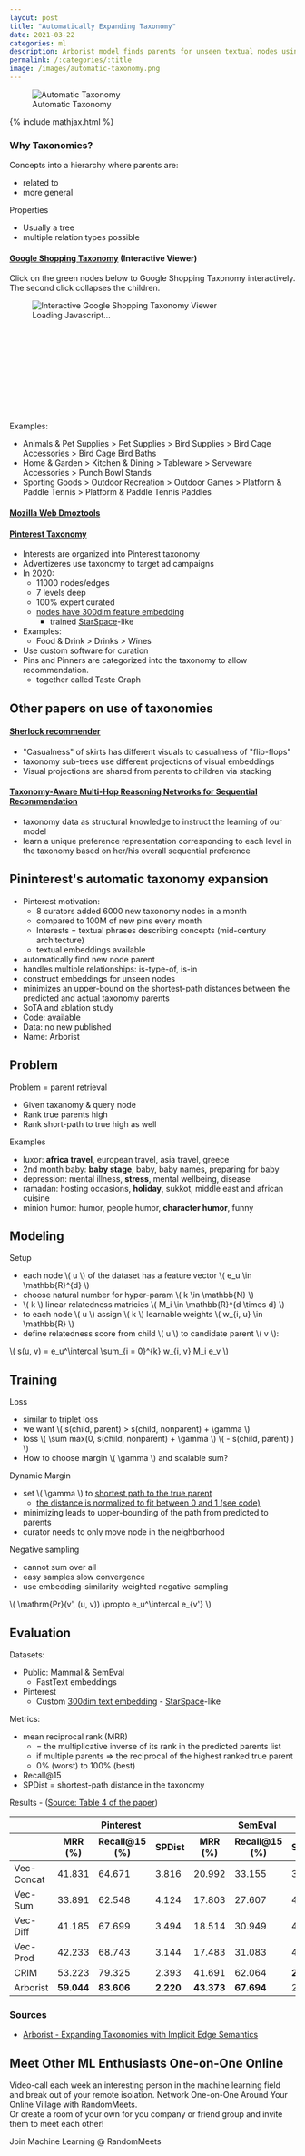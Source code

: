 ```yaml
---
layout: post
title: "Automatically Expanding Taxonomy"
date: 2021-03-22
categories: ml
description: Arborist model finds parents for unseen textual nodes using triplet-loss, StarSpace embeddings, & shortest path.
permalink: /:categories/:title
image: /images/automatic-taxonomy.png
---
```


[comment]: <> (video: fLAYeDYqhag)

<figure class="figure">
    <img
        class="figure-img img-fluid rounded lazyload"
        data-src="/images/automatic-taxonomy.png"
        alt="Automatic Taxonomy" />
    <figcaption class="figure-caption">Automatic Taxonomy</figcaption>
</figure>

{% include mathjax.html %}


### Why Taxonomies?

Concepts into a hierarchy where parents are:
- related to
- more general

Properties
- Usually a tree
- multiple relation types possible

#### [Google Shopping Taxonomy](http://google.com/basepages/producttype/taxonomy.en-US.txt) (Interactive Viewer)

Click on the green nodes below to Google Shopping Taxonomy interactively. The second click collapses the children.

<script src="/js/d3.v6.min.js" type="text/javascript"></script>
<script src="/js/google-shopping-taxonomy.js" type="text/javascript"></script>

<figure class="figure" id="d3noScript">
    <img
        class="figure-img img-fluid rounded lazyload"
        data-src="/images/google-shopping-taxonomy-viewer.png"
        alt="Interactive Google Shopping Taxonomy Viewer" />
    <figcaption class="figure-caption">Loading Javascript...</figcaption>
</figure>
<svg id="d3view" style="width: 90%; height: auto; overflow: scroll;"></svg>

Examples:
- Animals & Pet Supplies > Pet Supplies > Bird Supplies > Bird Cage Accessories > Bird Cage Bird Baths
- Home & Garden > Kitchen & Dining > Tableware > Serveware Accessories > Punch Bowl Stands
- Sporting Goods > Outdoor Recreation > Outdoor Games > Platform & Paddle Tennis > Platform & Paddle Tennis Paddles

#### [Mozilla Web Dmoztools](http://dmoztools.net/)

#### [Pinterest Taxonomy](https://arxiv.org/pdf/1907.02106.pdf)
- Interests are organized into Pinterest taxonomy
- Advertizeres use taxonomy to target ad campaigns
- In 2020:
  - 11000 nodes/edges
  - 7 levels deep
  - 100% expert curated
  - [nodes have 300dim feature embedding](https://labs.pinterest.com/user/themes/pin_labs/assets/paper/pintext-kdd2019.pdf)
    - trained [StarSpace](/ml/starspace-embedding)-like
- Examples:
  - Food & Drink > Drinks > Wines
- Use custom software for curation
- Pins and Pinners are categorized into the taxonomy to allow recommendation.
  - together called Taste Graph

## Other papers on use of taxonomies

#### [Sherlock recommender](https://cseweb.ucsd.edu/~csjgwang/pubs/IJCAI16_Sherlock.pdf)
- "Casualness" of skirts has different visuals to casualness of "flip-flops"
- taxonomy sub-trees use different projections of visual embeddings
- Visual projections are shared from parents to children via stacking

#### [Taxonomy-Aware Multi-Hop Reasoning Networks for Sequential Recommendation](https://dl.acm.org/doi/10.1145/3289600.3290972)
- taxonomy data as structural knowledge to instruct the learning of our model
- learn a unique preference representation corresponding to each level in the taxonomy based on her/his overall sequential preference


## Pininterest's automatic taxonomy expansion

- Pinterest motivation:
  - 8 curators added 6000 new taxonomy nodes in a month
  - compared to 100M of new pins every month
  - Interests = textual phrases describing concepts (mid-century architecture)
  - textual embeddings available
- automatically find new node parent
- handles multiple relationships: is-type-of, is-in
- construct embeddings for unseen nodes
- minimizes an upper-bound on the shortest-path distances between the predicted and actual taxonomy parents
- SoTA and ablation study
- Code: available
- Data: no new published
- Name: Arborist

## Problem
Problem = parent retrieval
- Given taxanomy & query node 
- Rank true parents high
- Rank short-path to true high as well

Examples
- luxor: **africa travel**, european travel, asia travel, greece
- 2nd month baby: **baby stage**, baby, baby names, preparing for baby
- depression: mental illness, **stress**, mental wellbeing, disease
- ramadan: hosting occasions, **holiday**, sukkot, middle east and african cuisine
- minion humor: humor, people humor, **character humor**, funny

## Modeling

Setup
- each node \\( u \\) of the dataset has a feature vector \\( e_u \in \mathbb{R}^{d} \\)
- choose natural number for hyper-param \\( k \in \mathbb{N} \\)
- \\( k \\) linear relatedness matricies \\( M_i \in \mathbb{R}^{d \times d} \\)
- to each node \\( u \\) assign \\( k \\) learnable weights \\( w_{i, u} \in \mathbb{R} \\) 
- define relatedness score from child \\( u \\) to candidate parent \\( v \\):

\\( s(u, v) = e_u^\intercal \sum_{i = 0}^{k} w_{i, v} M_i e_v \\)

## Training

Loss
- similar to triplet loss
- we want \\( s(child, parent) > s(child, nonparent) + \gamma \\)
- loss \\( \sum max(0, s(child, nonparent) + \gamma \\) \\( -  s(child, parent) ) \\)
- How to choose margin \\( \gamma \\) and scalable sum?

Dynamic Margin
- set \\( \gamma \\) to [shortest path to the true parent](https://github.com/cmuarborist/cmuarborist-core/blob/aff80ff85121d4f6a758e1e386bcffc6d03ccb7f/large_margin_taxonomic_role_model/model.py#L212)
  - [the distance is normalized to fit between 0 and 1 (see code)](https://github.com/cmuarborist/cmuarborist-core/blob/aff80ff85121d4f6a758e1e386bcffc6d03ccb7f/large_margin_taxonomic_role_model/model.py#L111)
- minimizing leads to upper-bounding of the path from predicted to parents
- curator needs to only move node in the neighborhood

Negative sampling
- cannot sum over all
- easy samples slow convergence
- use embedding-similarity-weighted negative-sampling

\\( \mathrm{Pr}(v', (u, v)) \propto e_u^\intercal e_{v'} \\)


## Evaluation

Datasets:
- Public: Mammal & SemEval
  - FastText embeddings
- Pinterest
  - Custom [300dim text embedding](https://labs.pinterest.com/user/themes/pin_labs/assets/paper/pintext-kdd2019.pdf) - [StarSpace](/ml/starspace-embedding)-like

Metrics:
- mean reciprocal rank (MRR)
  - = the multiplicative inverse of its rank in the predicted parents list
  - if multiple parents => the reciprocal of the highest ranked true parent
  - 0% (worst) to 100% (best)
- Recall@15
- SPDist = shortest-path distance in the taxonomy

<div class="table-responsive" id="tab4"> 
      <div class="table-caption"> 
       <span class="table-number">Results - (<a href="https://dl.acm.org/doi/fullHtml/10.1145/3366423.3380271#BibPLXBIB0014">Source: Table 4 of the paper</a>)</span> 
      </div> 
      <table class="table"> 
       <thead> 
        <tr> 
         <th></th> 
         <th colspan="3">Pinterest</th> 
         <th colspan="3">SemEval</th> 
         <th colspan="3">Mammal</th> 
        </tr> 
        <tr> 
         <th></th> 
         <th>MRR (%)</th> 
         <th>Recall@15 (%)</th> 
         <th>SPDist</th> 
         <th>MRR (%)</th> 
         <th>Recall@15 (%)</th> 
         <th>SPDist</th> 
         <th>MRR (%)</th> 
         <th>Recall@15 (%)</th> 
         <th>SPDist</th> 
        </tr> 
       </thead> 
       <tbody> 
        <tr> 
         <td>Vec-Concat</td> 
         <td>41.831</td> 
         <td>64.671</td> 
         <td>3.816</td> 
         <td>20.992</td> 
         <td>33.155</td> 
         <td>3.474</td> 
         <td>14.995</td> 
         <td>30.726</td> 
         <td>4.274</td> 
        </tr> 
        <tr> 
         <td>Vec-Sum</td> 
         <td>33.891</td> 
         <td>62.548</td> 
         <td>4.124</td> 
         <td>17.803</td> 
         <td>27.607</td> 
         <td>4.047</td> 
         <td>19.611</td> 
         <td>38.175</td> 
         <td>4.186</td> 
        </tr> 
        <tr> 
         <td>Vec-Diff</td> 
         <td>41.185</td> 
         <td>67.699</td> 
         <td>3.494</td> 
         <td>18.514</td> 
         <td>30.949</td> 
         <td>4.163</td> 
         <td>31.386</td> 
         <td>46.182</td> 
         <td>3.674</td> 
        </tr> 
        <tr> 
         <td>Vec-Prod</td> 
         <td>42.233</td> 
         <td>68.743</td> 
         <td>3.144</td> 
         <td>17.483</td> 
         <td>31.083</td> 
         <td>4.178</td> 
         <td><strong>32.177</strong></td> 
         <td>48.976</td> 
         <td>3.665</td> 
        </tr> 
        <tr> 
         <td>CRIM</td> 
         <td>53.223</td> 
         <td>79.325</td> 
         <td>2.393</td> 
         <td>41.691</td> 
         <td>62.064</td> 
         <td><strong>2.743</strong></td> 
         <td>21.345</td> 
         <td>52.700</td> 
         <td>4.080</td> 
        </tr> 
        <tr> 
         <td>Arborist</td> 
         <td><strong>59.044</strong></td> 
         <td><strong>83.606</strong></td> 
         <td><strong>2.220</strong></td> 
         <td><strong>43.373</strong></td> 
         <td><strong>67.694</strong></td> 
         <td>2.864</td> 
         <td>29.354</td> 
         <td><strong>61.639</strong></td> 
         <td><strong>3.225</strong></td> 
        </tr> 
       </tbody> 
      </table> 
     </div>

### Sources
- [Arborist - Expanding Taxonomies with Implicit Edge Semantics](https://cmuarborist.github.io/)


## Meet Other ML Enthusiasts One-on-One Online

Video-call each week an interesting person in the machine learning field and break out of your remote isolation.
Network One-on-One Around Your Online Village with RandomMeets.<br>
Or create a room of your own for you company or friend group and invite them to meet each other!

<a class="btn btn-info" style="text-decoration: none;" href="https://randommeets.com/invite/eyJncm91cF9pZCI6IjZhMzNkMTVjLTc0NjItNGFhMS1hNTc0LWM1NTUwMWQ4NWNkZiJ9.X76oug.2563ghpMTzbST9KPHerGeDqhXRY">
    Join Machine Learning @ RandomMeets
</a>
